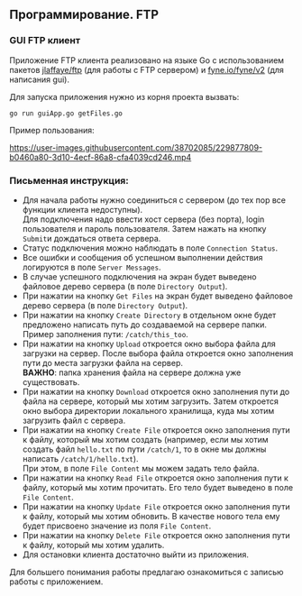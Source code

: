 ## Программирование. FTP

### GUI FTP клиент

Приложение FTP клиента реализовано на языке Go с использованием
пакетов [jlaffaye/ftp](https://github.com/jlaffaye/ftp) (для работы 
с FTP сервером) и [fyne.io/fyne/v2](https://github.com/fyne-io/fyne) (для написания gui).

Для запуска приложения нужно из корня проекта вызвать:
```angular2html
go run guiApp.go getFiles.go
```

Пример пользования:

https://user-images.githubusercontent.com/38702085/229877809-b0460a80-3d10-4ecf-86a8-cfa4039cd246.mp4


### Письменная инструкция:

* Для начала работы нужно соединиться с сервером (до тех пор все 
функции клиента недоступны).  
Для подключения надо ввести хост сервера (без порта), login 
пользователя и пароль пользователя. Затем нажать на кнопку ```Submit```и дождаться ответа сервера.
* Статус подключения можно наблюдать в поле ```Connection Status```.
* Все ошибки и сообщения об успешном выполнении действия логируются в поле ```Server Messages```.
* В случае успешного подключения на экран будет выведено файловое дерево сервера (в поле ```Directory Output```).
* При нажатии на кнопку ```Get Files``` на экран будет выведено файловое дерево сервера (в поле ```Directory Output```).
* При нажатии на кнопку ```Create Directory``` в отдельном окне будет предложено написать путь до создаваемой на сервере папки.
Пример заполнения пути: ```/catch/this_too```.
* При нажатии на кнопку ```Upload``` откроется окно выбора файла для загрузки на сервер. 
После выбора файла откроется окно заполнения пути до места загрузки файла на сервер.  
**ВАЖНО**: папка хранения файла на сервере должна уже существовать.
* При нажатии на кнопку ```Download``` откроется окно заполнения пути до файла на сервере, который мы хотим загрузить.
Затем откроется окно выбора директории локального хранилища, куда мы хотим загрузить файл с сервера.
* При нажатии на кнопку ```Create File``` откроется окно заполнения пути к файлу, который мы хотим создать (например, 
если мы хотим создать файл ```hello.txt``` по пути ```/catch/1```, то в окне мы должны написать 
```/catch/1/hello.txt```).  
При этом, в поле ```File Content``` мы можем задать тело файла.
* При нажатии на кнопку ```Read File``` откроется окно заполнения пути к файлу, который мы хотим прочитать. 
Его тело будет выведено в поле ```File Content```.
* При нажатии на кнопку ```Update File``` откроется окно заполнения пути к файлу, который мы хотим обновить.
В качестве нового тела ему будет присвоено значение из поля ```File Content```.
* При нажатии на кнопку ```Delete File``` откроется окно заполнения пути к файлу, который мы хотим удалить.
* Для остановки клиента достаточно выйти из приложения.

Для большего понимания работы предлагаю ознакомиться с записью работы с приложением.
